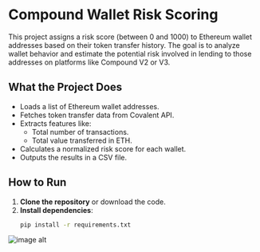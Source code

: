 # Compound Wallet Risk Scoring

This project assigns a risk score (between 0 and 1000) to Ethereum wallet addresses based on their token transfer history. The goal is to analyze wallet behavior and estimate the potential risk involved in lending to those addresses on platforms like Compound V2 or V3.

## What the Project Does

- Loads a list of Ethereum wallet addresses.
- Fetches token transfer data from Covalent API.
- Extracts features like:
  - Total number of transactions.
  - Total value transferred in ETH.
- Calculates a normalized risk score for each wallet.
- Outputs the results in a CSV file.

## How to Run

1. **Clone the repository** or download the code.
2. **Install dependencies**:
   ```bash
   pip install -r requirements.txt
![image alt](https://github.com/KovidSatyala363/compound-risk-scoring/blob/920c4b39493219ccb25119e0e2a1b99c0403cf64/Screenshot%202025-07-25%20135501.png)
